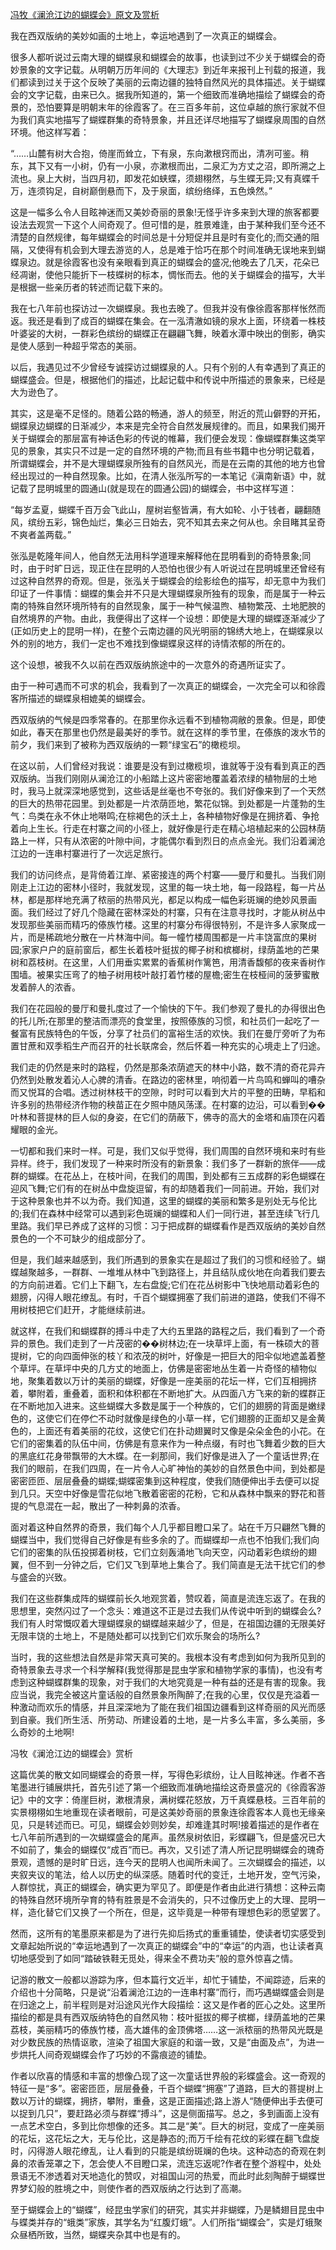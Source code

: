 [冯牧《澜沧江边的蝴蝶会》原文及赏析](https://www.vrrw.net/wx/8767.html)

我在西双版纳的美妙如画的土地上，幸运地遇到了一次真正的蝴蝶会。

很多人都听说过云南大理的蝴蝶泉和蝴蝶会的故事，也读到过不少关于蝴蝶会的奇妙景象的文字记载。从明朝万历年间的《大理志》到近年来报刊上刊载的报道，我们都读到过关于这个反映了美丽的云南边疆的独特自然风光的具体描述。关于蝴蝶会的文字记载，由来已久。据我所知道的，第一个细致而准确地描绘了蝴蝶会的奇景的，恐怕要算是明朝末年的徐霞客了。在三百多年前，这位卓越的旅行家就不但为我们真实地描写了蝴蝶群集的奇特景象，并且还详尽地描写了蝴蝶泉周围的自然环境。他这样写着：

“……山麓有树大合抱，倚崖而耸立，下有泉，东向漱根窍而出，清冽可鉴。稍东，其下又有一小树，仍有一小泉，亦漱根而出，二泉汇为方丈之沼，即所溯之上流也。泉上大树，当四月初，即发花如蛱蝶，须翅栩然，与生蝶无异;又有真蝶千万，连须钩足，自树巅倒悬而下，及于泉面，缤纷络绎，五色焕然。”

这是一幅多么令人目眩神迷而又美妙奇丽的景象!无怪乎许多来到大理的旅客都要设法去观赏一下这个人间奇观了。但可惜的是，胜景难逢，由于某种我们至今还不清楚的自然规律，每年蝴蝶会的时间总是十分短促并且是时有变化的;而交通的阻隔，又使得有机会到大理去游览的人，总是难于恰巧在那个时间准确无误地来到蝴蝶泉边。就是徐霞客也没有亲眼看到真正的蝴蝶会的盛况;他晚去了几天，花朵已经凋谢，使他只能折下一枝蝶树的标本，惆怅而去。他的关于蝴蝶会的描写，大半是根据一些亲历者的转述而记载下来的。



我在七八年前也探访过一次蝴蝶泉。我也去晚了。但我并没有像徐霞客那样怅然而返。我还是看到了成百的蝴蝶在集会。在一泓清澈如镜的泉水上面，环绕着一株枝叶婆娑的大树，一群彩色缤纷的蝴蝶正在翩翩飞舞，映着水潭中映出的倒影，确实是使人感到一种超乎常态的美丽。

以后，我遇见过不少曾经专诚探访过蝴蝶泉的人。只有个别的人有幸遇到了真正的蝴蝶盛会。但是，根据他们的描述，比起记载中和传说中所描述的景象来，已经是大为逊色了。

其实，这是毫不足怪的。随着公路的畅通，游人的频至，附近的荒山僻野的开拓，蝴蝶泉边蝴蝶的日渐减少，本来是完全符合自然发展规律的。而且，如果我们揭开关于蝴蝶会的那层富有神话色彩的传说的帷幕，我们便会发现：像蝴蝶群集这类罕见的景象，其实只不过是一定的自然环境的产物;而且有些书籍中也分明记载着，所谓蝴蝶会，并不是大理蝴蝶泉所独有的自然风光，而是在云南的其他的地方也曾经出现过的一种自然现象。比如，在清人张泓所写的一本笔记《滇南新语》中，就记载了昆明城里的圆通山(就是现在的圆通公园)的蝴蝶会，书中这样写道：

“每岁孟夏，蝴蝶千百万会飞此山，屋树岩壑皆满，有大如轮、小于钱者，翩翻随风，缤纷五彩，锦色灿烂，集必三日始去，究不知其去来之何从也。余目睹其呈奇不爽者盖两载。”

张泓是乾隆年间人，他自然无法用科学道理来解释他在昆明看到的奇特景象;同时，由于时旷日远，现正住在昆明的人恐怕也很少有人听说过在昆明城里还曾经有过这种自然界的奇观。但是，张泓关于蝴蝶会的绘影绘色的描写，却无意中为我们印证了一件事情：蝴蝶的集会并不只是大理蝴蝶泉所独有的现象，而是属于一种云南的特殊自然环境所特有的自然现象，属于一种气候温煦、植物繁茂、土地肥腴的自然境界的产物。由此，我便得出了这样一个设想：即使是大理的蝴蝶逐渐减少了(正如历史上的昆明一样)，在整个云南边疆的风光明丽的锦绣大地上，在蝴蝶泉以外的别的地方，我们一定也不难找到像蝴蝶泉这样的诗情浓郁的所在的。

这个设想，被我不久以前在西双版纳旅途中的一次意外的奇遇所证实了。

由于一种可遇而不可求的机会，我看到了一次真正的蝴蝶会，一次完全可以和徐霞客所描述的蝴蝶泉相媲美的蝴蝶会。

西双版纳的气候是四季常春的。在那里你永远看不到植物凋敝的景象。但是，即使如此，春天在那里也仍然是最美好的季节。就在这样的季节里，在傣族的泼水节的前夕，我们来到了被称为西双版纳的一颗“绿宝石”的橄榄坝。

在这以前，人们曾经对我说：谁要是没有到过橄榄坝，谁就等于没有看到真正的西双版纳。当我们刚刚从澜沧江的小船踏上这片密密地覆盖着浓绿的植物层的土地时，我马上就深深地感觉到，这些话是丝毫也不夸张的。我们好像来到了一个天然的巨大的热带花园里。到处都是一片浓荫匝地，繁花似锦。到处都是一片蓬勃的生气：鸟类在永不休止地啭鸣;在棕褐色的沃土上，各种植物好像是在拥挤着、争抢着向上生长。行走在村寨之间的小径上，就好像是行走在精心培植起来的公园林荫路上一样，只有从浓密的叶隙中间，才能偶尔看到烈日的点点金光。我们沿着澜沧江边的一连串村寨进行了一次远足旅行。

我们的访问终点，是背倚着江岸、紧密接连的两个村寨——曼厅和曼扎。当我们刚刚走上江边的密林小径时，我就发现，这里的每一块土地，每一段路程，每一片丛林，都是那样地充满了秾丽的热带风光，都足以构成一幅色彩斑斓的绝妙风景画面。我们经过了好几个隐藏在密林深处的村寨，只有在注意寻找时，才能从树丛中发现那些美丽而精巧的傣族竹楼。这里的村寨分布得很特别，不是许多人家聚成一片，而是稀疏地分散在一片林海中间。每一幢竹楼周围都是一片丰饶富庶的果树园;家家户户的庭前窗后，都生长着枝叶挺拔的椰子树和槟榔树，绿荫盖地的芒果树和荔枝树。在这里，人们用垂实累累的香蕉树作篱笆，用清香馥郁的夜来香树作围墙。被果实压弯了的柚子树用枝叶敲打着竹楼的屋檐;密生在枝桠间的菠萝蜜散发着醉人的浓香。

我们在花园般的曼厅和曼扎度过了一个愉快的下午。我们参观了曼扎的办得很出色的托儿所;在那里的整洁而漂亮的食堂里，按照傣族的习惯，和社员们一起吃了一餐富有民族特色的午饭，分享了社员们的富裕生活的欢快。我们在曼厅旁听了为布置甘蔗和双季稻生产而召开的社长联席会，然后怀着一种充实的心境走上了归途。

我们走的仍然是来时的路程，仍然是那条浓荫遮天的林中小路，数不清的奇花异卉仍然到处散发着沁人心脾的清香。在路边的密林里，响彻着一片鸟鸣和蝉叫的嘈杂而又悦耳的合唱。透过树林枝干的空隙，时时可以看到大片的平整的田畴，早稻和许多别的热带经济作物的秧苗正在夕照中随风荡漾。在村寨的边沿，可以看到��叶林和菩提林的巨人似的身姿，在它们的荫蔽下，佛寺的高大的金塔和庙顶在闪着耀眼的金光。

一切都和我们来时一样。可是，我们又似乎觉得，我们周围的自然环境和来时有些异样。终于，我们发现了一种来时所没有的新景象：我们多了一群新的旅伴——成群的蝴蝶。在花丛上，在枝叶间，在我们的周围，到处都有三五成群的彩色蝴蝶在迎风飞舞;它们有的在树丛中盘旋逗留，有的却随着我们一同前进。开始，我们对于这种景象也并不以为奇。我们知道，这里的蝴蝶的美丽和繁多是别处无与伦比的;我们在森林中经常可以遇到彩色斑斓的蝴蝶和人们一同行进，甚至连续飞行几里路。我们早已养成了这样的习惯：习于把成群的蝴蝶看作是西双版纳的美妙自然景色的一个不可缺少的组成部分了。

但是，我们越来越感到，我们所遇到的景象实在是超过了我们的习惯和经验了。蝴蝶越聚越多，一群群、一堆堆从林中飞到路径上，并且结队成伙地在向着我们要去的方向前进着。它们上下翻飞，左右盘旋;它们在花丛树影中飞快地扇动着彩色的翅膀，闪得人眼花缭乱。有时，千百个蝴蝶拥塞了我们前进的道路，使我们不得不用树枝把它们赶开，才能继续前进。

就这样，在我们和蝴蝶群的搏斗中走了大约五里路的路程之后，我们看到了一个奇异的景色。我们走到了一片茂密的��树林边;在一块草坪上面，有一株硕大的菩提树，它的向四面伸张的枝丫和浓茂的树叶，好像是一把巨大的阳伞似地遮盖着整个草坪。在草坪中央的几方丈的地面上，仿佛是密密地丛生着一片奇怪的植物似地，聚集着数以万计的美丽的蝴蝶，好像是一座美丽的花坛一样，它们互相拥挤着，攀附着，重叠着，面积和体积都在不断地扩大。从四面八方飞来的新的蝶群正在不断地加入进来。这些蝴蝶大多数是属于一个种族的，它们的翅膀的背面是嫩绿色的，这使它们在停伫不动时就像是绿色的小草一样，它们翅膀的正面却又是金黄色的，上面还有着美丽的花纹，这使它们在扑动翅翼时又像是朵朵金色的小花。在它们的密集着的队伍中间，仿佛是有意来作为一种点缀，有时也飞舞着少数的巨大的黑底红花身带飘带的大木蝶。在一刹那间，我们好像是进入了一个童话世界;在我们的眼前，在我们四周，在一片令人心旷神怡的美妙的自然景色中间，到处都是密密匝匝、层层叠叠的蝴蝶;蝴蝶密集到这种程度，使我们随便伸出手去便可以捉到几只。天空中好像是雪花似地飞散着密密的花粉，它和从森林中飘来的野花和菩提的气息混在一起，散出了一种刺鼻的浓香。

面对着这种自然界的奇景，我们每个人几乎都目瞪口呆了。站在千万只翩然飞舞的蝴蝶当中，我们觉得自己好像是有些多余的了。而蝴蝶却一点也不怕我们;我们向它们的密集的队伍投掷着树枝，它们立刻轰涌地飞向天空，闪动着彩色缤纷的翅翼，但不到一分钟之后，它们又飞到草地上集合了。我们简直是无法干扰它们的参与盛会的兴致。

我们在这些群集成阵的蝴蝶前长久地观赏着，赞叹着，简直是流连忘返了。在我的思想里，突然闪过了一个念头：难道这不正是过去我们从传说中听到的蝴蝶会么?我们有人时常慨叹着大理蝴蝶泉的蝴蝶越来越少了，但是，在祖国边疆的无限美好无限丰饶的土地上，不是随处都可以找到它们欢乐聚会的场所么?

当时，我的这些想法自然是非常天真可笑的。我根本没有考虑到如何为我所见到的奇特景象去寻求一个科学解释(我觉得那是昆虫学家和植物学家的事情)，也没有考虑到这种蝴蝶群集的现象，对于我们的大地究竟是一种有益的还是有害的现象。我应当说，我完全被这片童话般的自然景象所陶醉了;在我的心里，仅仅是充溢着一种激动而欢乐的情感，并且深深地为了能在我们祖国边疆看到这样奇丽的风光而感到自豪。我们所生活、所劳动、所建设着的土地，是一片多么丰富，多么美丽，多么奇妙的土地啊!

冯牧《澜沧江边的蝴蝶会》赏析

这篇优美的散文如同蝴蝶会的奇景一样，写得色彩缤纷，让人目眩神迷。作者不吝笔墨进行铺展烘托，首先引述了第一个细致而准确地描绘这奇景盛况的《徐霞客游记》中的文字：倚崖巨树，漱根清泉，满树蝶花怒放，万千真蝶悬枝。三百年前的实景栩栩如生地重现在读者眼前，可是这美妙奇丽的景象连徐霞客本人竟也无缘亲见，只是转述而已。可见，蝴蝶会妙则妙矣，却难逢其时啊!接着描述的是作者在七八年前所遇到的一次蝴蝶盛会的尾声。虽然泉树依旧，彩蝶翩飞，但是盛况已大不如前了，集会的蝴蝶仅“成百”而已。再次，又引述了清人所记昆明蝴蝶会的瑰奇景观，遗憾的是时旷日远，连今天的昆明人也闻所未闻了。三次蝴蝶会的描述，以夹叙夹议的笔法，给人以历史的纵深感。随着时代的变迁，土地开发，空气污染，人群惊扰，真正的蝴蝶会，确实更为罕见了。即便是作者由此进行猜想：这种云南的特殊自然环境所孕育的特有胜景是不会消失的，只不过像历史上的大理、昆明一样，造化替它们又换了一个所在，但是，这毕竟是一种带有理想色彩的愿望罢了。

然而，这所有的笔墨原来都是为了进行先抑后扬式的重重铺垫，使读者切实感受到文章起始所说的“幸运地遇到了一次真正的蝴蝶会”中的“幸运”的内涵，也让读者真切地感受到了如同“踏破铁鞋无觅处，得来全不费功夫”般的意外惊喜之情。

记游的散文一般都以游踪为序，但本篇行文近半，却忙于铺垫，不闻踪迹，后来的介绍也十分简略，只是说“沿着澜沧江边的一连串村寨”而行，而巧遇蝴蝶盛会则是在归途之上，前半程则是对沿途风光作大段描绘：这又是作者的匠心之处。这里所描绘的都是具有西双版纳特色的自然风物：枝叶挺拔的椰子槟榔，绿荫盖地的芒果荔枝，美丽精巧的傣族竹楼，高大雄伟的金顶佛塔……这一派秾丽的热带风光既是对少数民族的热情讴歌，渲染了祖国大家庭的和谐一致，又是“由面及点”，为进一步烘托人间奇观蝴蝶会作了巧妙的不露痕迹的铺垫。

作者以欣喜的情感和丰富的想像凸现了这一次童话世界般的彩蝶盛会。这一奇观的特征一是“多”。密密匝匝，层层叠叠，千百个蝴蝶“拥塞”了道路，巨大的菩提树上数以万计的蝴蝶，拥挤，攀附，重叠，这是正面描述;路上游人“随便伸出手去便可以捉到几只”，要赶路必须与群蝶“搏斗”，这是侧面描写。总之，多到画面上没有一点艺术空白，多到比你想像的还多。其二是“美”。巨大的树冠，变成了一座美丽的花坛，这花坛之大，无与伦比，这是静态的;而万千绘有花纹的彩蝶在翻飞盘旋时，闪得游人眼花缭乱，让人看到的只能是缤纷斑斓的色块。这种动态的奇观在刺鼻的浓香笼罩之下，怎会使人不目瞪口呆，流连忘返呢?作者在整个游程中，处处景语无不渗透着对天地造化的赞叹，对祖国山河的热爱，而此时此刻陶醉于蝴蝶世界梦幻般的胜境之中，则使作者的西双版纳之行达到了高潮。

至于蝴蝶会上的“蝴蝶”，经昆虫学家们的研究，其实并非蝴蝶，乃是鳞翅目昆虫中与蝶类并存的“蛾类”家族，其学名为“红腹灯蛾”。人们所指“蝴蝶会”，实是灯蛾聚众昼栖所致，当然，蝴蝶夹杂其中也是有的。

